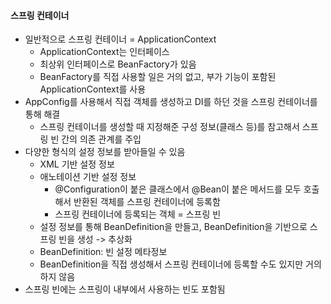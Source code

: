 
#### 스프링 컨테이너
- 일반적으로 스프링 컨테이너 = ApplicationContext
	- ApplicationContext는 인터페이스
	- 최상위 인터페이스로 BeanFactory가 있음
	- BeanFactory를 직접 사용할 일은 거의 없고, 부가 기능이 포함된 ApplicationContext를 사용
- AppConfig를 사용해서 직접 객체를 생성하고 DI를 하던 것을 스프링 컨테이너를 통해 해결
	- 스프링 컨테이너를 생성할 때 지정해준 구성 정보(클래스 등)를 참고해서 스프링 빈 간의 의존 관계를 주입
- 다양한 형식의 설정 정보를 받아들일 수 있음
	- XML 기반 설정 정보
	- 애노테이션 기반 설정 정보
		- @Configuration이 붙은 클래스에서 @Bean이 붙은 메서드를 모두 호출해서 반환된 객체를 스프링 컨테이너에 등록함
		- 스프링 컨테이너에 등록되는 객체 = 스프링 빈
	- 설정 정보를 통해 BeanDefinition을 만들고, BeanDefinition을 기반으로 스프링 빈을 생성 -> 추상화
	- BeanDefinition: 빈 설정 메타정보
	- BeanDefinition을 직접 생성해서 스프링 컨테이너에 등록할 수도 있지만 거의 하지 않음
- 스프링 빈에는 스프링이 내부에서 사용하는 빈도 포함됨
